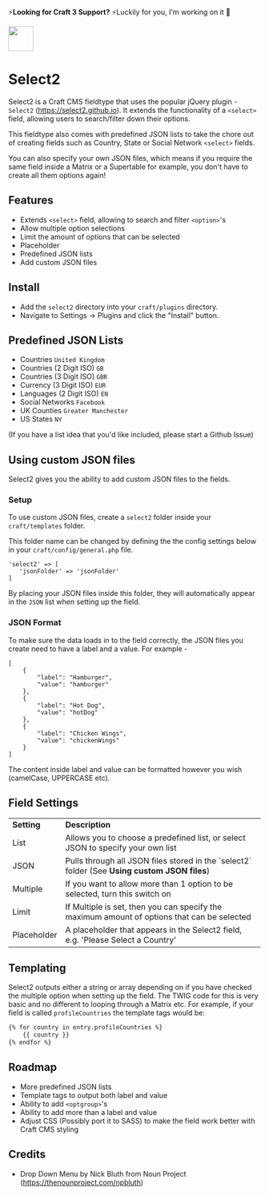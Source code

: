 ⚡️**Looking for Craft 3 Support?** ⚡️Luckily for you, I'm working on it 🚧

<img src="https://github.com/bymayo/select2/raw/master/screenshots/icon.png" width="50">

# Select2

Select2 is a Craft CMS fieldtype that uses the popular jQuery plugin - `Select2` (https://select2.github.io). It extends the functionality of a `<select>` field, allowing users to search/filter down their options.

This fieldtype also comes with predefined JSON lists to take the chore out of creating fields such as Country, State or Social Network `<select>` fields. 

You can also specify your own JSON files, which means if you require the same field inside a Matrix or a Supertable for example, you don't have to create all them options again!

## Features

- Extends `<select>` field, allowing to search and filter `<option>`'s
- Allow multiple option selections
- Limit the amount of options that can be selected
- Placeholder
- Predefined JSON lists
- Add custom JSON files

## Install

- Add the `select2` directory into your `craft/plugins` directory.
- Navigate to Settings -> Plugins and click the "Install" button.

## Predefined JSON Lists

- Countries `United Kingdom`
- Countries (2 Digit ISO) `GB`
- Countries (3 Digit ISO) `GBR`
- Currency (3 Digit ISO) `EUR`
- Languages (2 Digit ISO) `EN`
- Social Networks `Facebook`
- UK Counties `Greater Manchester`
- US States `NY`

(If you have a list idea that you'd like included, please start a Github Issue)

## Using custom JSON files

Select2 gives you the ability to add custom JSON files to the fields. 

### Setup

To use custom JSON files, create a `select2` folder inside your `craft/templates` folder. 

This folder name can be changed by defining the the config settings below in your `craft/config/general.php` file.

```
'select2' => [
   'jsonFolder' => 'jsonFolder'
]
```
   
By placing your JSON files inside this folder, they will automatically appear in the `JSON` list when setting up the field.

### JSON Format

To make sure the data loads in to the field correctly, the JSON files you create need to have a label and a value. For example -

```
[
    {
        "label": "Hamburger",
        "value": "hamburger"
    },
    {
        "label": "Hot Dog",
        "value": "hotDog"
    },
    {
        "label": "Chicken Wings",
        "value": "chickenWings"
    }
]
```

The content inside label and value can be formatted however you wish (camelCase, UPPERCASE etc).


## Field Settings

<table>
	<tr>
		<td><strong>Setting</strong></td>
		<td><strong>Description</strong></td>
	</tr>
	<tr>
		<td>List</td>
		<td>Allows you to choose a predefined list, or select JSON to specify your own list</td>
	</tr>
	<tr>
		<td>JSON</td>
		<td>Pulls through all JSON files stored in the `select2` folder (See <strong>Using custom JSON files</strong>)</td>
	</tr>
	<tr>
		<td>Multiple</td>
		<td>If you want to allow more than 1 option to be selected, turn this switch on</td>
	</tr>
	<tr>
		<td>Limit</td>
		<td>If Multiple is set, then you can specify the maximum amount of options that can be selected</td>
	</tr>
	<tr>
		<td>Placeholder</td>
		<td>A placeholder that appears in the Select2 field, e.g. 'Please Select a Country'</td>
	</tr>
</table>

## Templating

Select2 outputs either a string or array depending on if you have checked the multiple option when setting up the field. The TWIG code for this is very basic and no different to looping through a Matrix etc. For example, if your field is called `profileCountries` the template tags would be:

```HTML
{% for country in entry.profileCountries %}
	{{ country }}
{% endfor %}
```

## Roadmap

- More predefined JSON lists
- Template tags to output both label and value
- Ability to add `<optgroup>`'s
- Ability to add more than a label and value
- Adjust CSS (Possibly port it to SASS) to make the field work better with Craft CMS styling

## Credits

- Drop Down Menu by Nick Bluth from Noun Project (https://thenounproject.com/npbluth)
